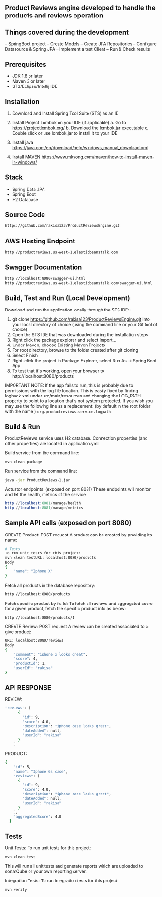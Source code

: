 ## Product Reviews engine developed to handle the products and reviews operation

## Things covered during the development
– SpringBoot project
– Create Models
– Create JPA Repositories
– Configure Datasource & Spring JPA
– Implement a test Client
– Run & Check results

## Prerequisites
- JDK 1.8 or later
- Maven 3 or later
- STS/Eclipse/Intellij IDE

## Installation

1. Download and Install Spring Tool Suite (STS) as an ID

2. Install Project Lombok on your IDE (if applicable)
      a. Go to https://projectlombok.org/
      b. Download the lombok.jar executable
      c. Double click or use lombok.jar to install it to your IDE
3. Install java https://java.com/en/download/help/windows_manual_download.xml 
4. Install MAVEN https://www.mkyong.com/maven/how-to-install-maven-in-windows/ 

## Stack
- Spring Data JPA
- Spring Boot
- H2 Database

## Source Code
```sh
https://github.com/rakisa123/ProductReviewsEngine.git
```

## AWS Hosting Endpoint
```sh
http://productreviews.us-west-1.elasticbeanstalk.com
```

## Swagger Documentation
```sh
http://localhost:8080/swagger-ui.html
http://productreviews.us-west-1.elasticbeanstalk.com/swagger-ui.html
```

## Build, Test and Run (Local Development)

Download and run the application locally through the STS IDE:-

1. git clone https://github.com/rakisa123/ProductReviewsEngine.git into your local directory of choice (using the command line or your Git tool of choice)
2. Open the STS IDE that was downloaded during the installation steps
3. Right click the package explorer and select Import...
4. Under Maven, choose Existing Maven Projects
5. For root directory, browse to the folder created after git cloning
6. Select Finish
7. Right-click the project in Package Explorer, select Run As -> Spring Boot App
8. To test that it's working, open your browser to http://localhost:8080/products

IMPORTANT NOTE: If the app fails to run, this is probably due to permissions with the log file location. This is easily fixed by finding logback.xml under src/main/resources and changing the LOG_PATH property to point to a location that's not system protected. If you wish you may use the following line as a replacement: (by default in the root folder with the name )
`org.productreviews.service.logpath`


## Build & Run
ProductReviews service uses H2 database. Connection properties (and other properties) are located in application.yml


Build service from the command line:
```sh
mvn clean package
```
Run service from the command line:
```sh
java -jar ProductReviews-1.jar
```

Actuator endpoints: (exposed on port 8081)
These endpoints will monitor and let the health, metrics of the service
```s
http://localhost:8081/manage/health
http://localhost:8081/manage/metrics
```

## Sample API calls (exposed on port 8080)

CREATE Product: POST request
A product can be created by providing its name:
```sh
# Tests
To run unit tests for this project:
mvn clean testURL: localhost:8080/products
Body:
{
	"name": "Iphone X"
}
```

Fetch all products in the database repository:
```sh
http://localhost:8080/products
```

Fetch specific product by its Id:
To fetch all reviews and aggregated score for a given product, fetch the specific product info as below:
```sh
http://localhost:8080/products/1
```
CREATE Review: POST request
A review can be created associated to a give product:
```sh
URL: localhost:8080/reviews
Body:
{
	"comment": "iphone x looks great",
	"score": 4,
	"productId": 1,
	"userId": "rakisa"
}
```

## API RESPONSE
REVIEW:
```sh
"reviews": [
      {
        "id": 9,
        "score": 4.0,
        "description": "iphone case looks great",
        "dateAdded": null,
        "userId": "rakisa"
      }
    ]
```
PRODUCT:
```sh
{
    "id": 5,
    "name": "Iphone 6s case",
    "reviews": [
      {
        "id": 9,
        "score": 4.0,
        "description": "iphone case looks great",
        "dateAdded": null,
        "userId": "rakisa"
      }
    ],
    "aggregatedScore": 4.0
  }
```

## Tests
Unit Tests:
To run unit tests for this project:
```sh
mvn clean test
```
This will run all unit tests and generate reports which are uploaded to sonarQube or your own reporting server.

Integration Tests:
To run integration tests for this project:
```sh
mvn verify
```

